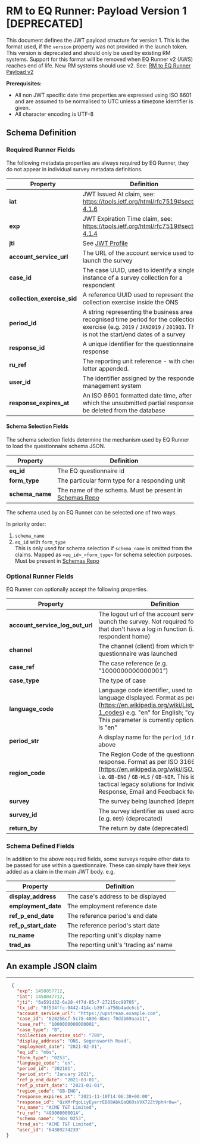 # RM to EQ Runner: Payload Version 1 [DEPRECATED]

This document defines the JWT payload structure for version 1. This is the format used, if the `version` property
was not provided in the launch token. This version is deprecated and should only be used by existing RM systems. Support for this format will be removed when EQ Runner v2 (AWS) reaches end of life. New RM systems should use v2. See: [RM to EQ Runner Payload v2][rm_to_eq_runner_payload_v2]

**Prerequisites:**

- All non JWT specific date time properties are expressed using ISO 8601 and are assumed to be normalised to UTC unless a timezone identifier is given.
- All character encoding is UTF-8

## Schema Definition

### Required Runner Fields

The following metadata properties are always required by EQ Runner, they
do not appear in individual survey metadata definitions.

| **Property**                | **Definition**                                                                                                                                                              |
| --------------------------- | --------------------------------------------------------------------------------------------------------------------------------------------------------------------------- |
| **iat**                     | JWT Issued At claim, see: <https://tools.ietf.org/html/rfc7519#section-4.1.6>                                                                                               |
| **exp**                     | JWT Expiration Time claim, see: <https://tools.ietf.org/html/rfc7519#section-4.1.4>                                                                                         |
| **jti**                     | See [JWT Profile][jwt_profile]                                                                                                                                              |
| **account_service_url**     | The URL of the account service used to launch the survey                                                                                                                    |
| **case_id**                 | The case UUID, used to identify a single instance of a survey collection for a respondent                                                                                   |
| **collection_exercise_sid** | A reference UUID used to represent the collection exercise inside the ONS                                                                                                   |
| **period_id**               | A string representing the business area recognised time period for the collection exercise (e.g. `2019` / `JAN2019` / `2019Q3`. This is not the start/end dates of a survey |
| **response_id**             | A unique identifier for the questionnaire response                                                                                                                          |
| **ru_ref**                  | The reporting unit reference - with check letter appended.                                                                                                                  |
| **user_id**                 | The identifier assigned by the respondent management system                                                                                                                 |
| **response_expires_at**     | An ISO 8601 formatted date time, after which the unsubmitted partial response can be deleted from the database                                                              |

#### Schema Selection Fields

The schema selection fields determine the mechanism used by EQ Runner to
load the questionnaire schema JSON.

| **Property**    | **Definition**                                                          |
| --------------- | ----------------------------------------------------------------------- |
| **eq_id**       | The EQ questionnaire id                                                 |
| **form_type**   | The particular form type for a responding unit                          |
| **schema_name** | The name of the schema. Must be present in [Schemas Repo][schemas_repo] |

The schema used by an EQ Runner can be selected one of two ways.

In priority order:

1. `schema_name`
2. `eq_id` with `form_type`  
   This is only used for schema selection if `schema_name` is omitted
   from the claims. Mapped as `<eq_id>_<form_type>` for schema
   selection purposes. Must be present in
   [Schemas Repo][schemas_repo]

### Optional Runner Fields

EQ Runner can optionally accept the following properties.

| **Property**                    | **Definition**                                                                                                                                                                                                                                             |
| ------------------------------- | ---------------------------------------------------------------------------------------------------------------------------------------------------------------------------------------------------------------------------------------------------------- |
| **account_service_log_out_url** | The logout url of the account service used to launch the survey. Not required for services that don't have a log in function (i.e., respondent home)                                                                                                       |
| **channel**                     | The channel (client) from which the questionnaire was launched                                                                                                                                                                                             |
| **case_ref**                    | The case reference (e.g. "1000000000000001")                                                                                                                                                                                                               |
| **case_type**                   | The type of case                                                                                                                                                                                                                                           |
| **language_code**               | Language code identifier, used to change language displayed. Format as per ISO-639-1 (https://en.wikipedia.org/wiki/List_of_ISO_639-1_codes) e.g. "en" for English; "cy" for Welsh. This parameter is currently optional; the default is "en"              |
| **period_str**                  | A display name for the `period_id` referenced above                                                                                                                                                                                                        |
| **region_code**                 | The Region Code of the questionnaire response. Format as per ISO 3166-2 (https://en.wikipedia.org/wiki/ISO_3166-2:GB) i.e. `GB-ENG` / `GB-WLS` / `GB-NIR`. This is used in tactical legacy solutions for Individual Response, Email and Feedback features. |
| **survey**                      | The survey being launched (deprecated)                                                                                                                                                                                                                     |
| **survey_id**                   | The survey identifier as used across the ONS (e.g. `009`) (deprecated)                                                                                                                                                                                                  |
| **return_by**                   | The return by date (deprecated)                                                                                                                                                                                                  |

### Schema Defined Fields

In addition to the above required fields, some surveys require other data to be passed for use within a questionnaire. These can simply have their keys added as a claim in the main JWT body. e.g.

| **Property**         | **Definition**                         |
| -------------------- | -------------------------------------- |
| **display_address**  | The case's address to be displayed     |
| **employment_date**  | The employment reference date          |
| **ref_p_end_date**   | The reference period's end date        |
| **ref_p_start_date** | The reference period's start date      |
| **ru_name**          | The reporting unit's display name      |
| **trad_as**          | The reporting unit's 'trading as' name |

## An example JSON claim

---

```json
  {
	"exp": 1458057712,
	"iat": 1458047712,
	"jti": "6a591d32-6a28-4f7d-85c7-27215cc90705",
	"tx_id": "0f534ffc-9442-414c-b39f-a756b4adc6cb",
	"account_service_url": "https://upstream.example.com",
	"case_id": "628256cf-5c78-4896-8bec-f0ddb69aaa11",
	"case_ref": "1000000000000001",
	"case_type": "B",
	"collection_exercise_sid": "789",
	"display_address": "ONS, Segensworth Road",
	"employment_date": "2021-02-01",
	"eq_id": "mbs",
	"form_type": "0253",
	"language_code": "en",
	"period_id": "202101",
	"period_str": "January 2021",
	"ref_p_end_date": "2021-03-01",
	"ref_p_start_date": "2021-01-01",
	"region_code": "GB-ENG",
	"response_expires_at": "2021-11-10T14:06:38+00:00",
	"response_id": "QzXMrPqoLiyEyerrED88AbkQoQK0sVVX72ZtVphHr0w=",
	"ru_name": "ACME T&T Limited",
	"ru_ref": "49900000001A",
	"schema_name": "mbs_0253",
	"trad_as": "ACME T&T Limited",
	"user_id": "64389274239"
}
```

[jwt_profile]: jwt_profile.md "JWT Profile Definition"
[schemas_repo]: https://github.com/ONSdigital/eq-questionnaire-schemas/tree/main/schemas "Schemas Repo"
[rm_to_eq_runner_payload_v2]: rm_to_eq_runner_payload_v2.md "RM to EQ Runner Payload v2"
